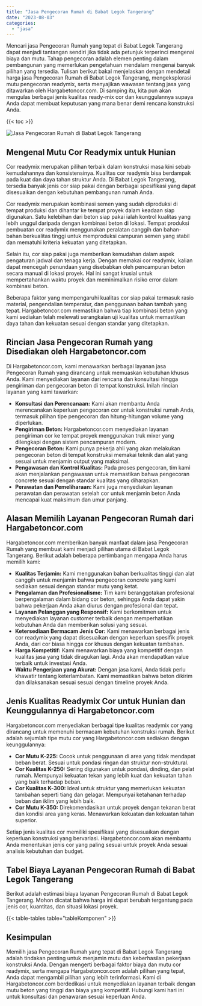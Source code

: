 ```yaml
---
title: "Jasa Pengecoran Rumah di Babat Legok Tangerang"
date: "2023-08-03"
categories: 
  - "jasa"
---
```



Mencari jasa Pengecoran Rumah yang tepat di Babat Legok Tangerang dapat menjadi tantangan sendiri jika tidak ada petunjuk terperinci mengenai biaya dan mutu. Tahap pengecoran adalah elemen penting dalam pembangunan yang memerlukan pengetahuan mendalam mengenai banyak pilihan yang tersedia. Tulisan berikut bakal menjelaskan dengan mendetail harga jasa Pengecoran Rumah di Babat Legok Tangerang, mengeksplorasi mutu pengecoran readymix, serta menyajikan wawasan tentang jasa yang ditawarkan oleh Hargabetoncor.com. Di samping itu, kita pun akan mengulas berbagai jenis kualitas ready-mix cor dan keunggulannya supaya Anda dapat membuat keputusan yang mana benar demi rencana konstruksi Anda.

{{< toc >}}

![Jasa Pengecoran Rumah di Babat Legok Tangerang](https://hargareadymixid.github.io/hbc/readymix-hbc%20(17).png)

## Mengenal Mutu Cor Readymix untuk Hunian

Cor readymix merupakan pilihan terbaik dalam konstruksi masa kini sebab kemudahannya dan konsistensinya. Kualitas cor readymix bisa berdampak pada kuat dan daya tahan struktur Anda. Di Babat Legok Tangerang, tersedia banyak jenis cor siap pakai dengan berbagai spesifikasi yang dapat disesuaikan dengan kebutuhan pembangunan rumah Anda.

Cor readymix merupakan kombinasi semen yang sudah diproduksi di tempat produksi dan dihantar ke tempat proyek dalam keadaan siap digunakan. Satu kelebihan dari beton siap pakai ialah kontrol kualitas yang lebih unggul daripada dengan kombinasi beton di lokasi. Tempat produksi pembuatan cor readymix menggunakan peralatan canggih dan bahan-bahan berkualitas tinggi untuk memproduksi campuran semen yang stabil dan mematuhi kriteria kekuatan yang ditetapkan.

Selain itu, cor siap pakai juga memberikan kemudahan dalam aspek pengaturan jadwal dan tenaga kerja. Dengan memakai cor readymix, kalian dapat mencegah penundaan yang disebabkan oleh pencampuran beton secara manual di lokasi proyek. Hal ini sangat krusial untuk mempertahankan waktu proyek dan meminimalkan risiko error dalam kombinasi beton.

Beberapa faktor yang mempengaruhi kualitas cor siap pakai termasuk rasio material, pengendalian temperatur, dan penggunaan bahan tambah yang tepat. Hargabetoncor.com memastikan bahwa tiap kombinasi beton yang kami sediakan telah melewati serangkaian uji kualitas untuk memastikan daya tahan dan kekuatan sesuai dengan standar yang ditetapkan.

## Rincian Jasa Pengecoran Rumah yang Disediakan oleh Hargabetoncor.com

Di Hargabetoncor.com, kami menawarkan berbagai layanan jasa Pengecoran Rumah yang dirancang untuk memuaskan kebutuhan khusus Anda. Kami menyediakan layanan dari rencana dan konsultasi hingga pengiriman dan pengecoran beton di tempat konstruksi. Inilah rincian layanan yang kami tawarkan:

- **Konsultasi dan Perencanaan:** Kami akan membantu Anda merencanakan keperluan pengecoran cor untuk konstruksi rumah Anda, termasuk pilihan tipe pengecoran dan hitung-hitungan volume yang diperlukan.
- **Pengiriman Beton:** Hargabetoncor.com menyediakan layanan pengiriman cor ke tempat proyek menggunakan truk mixer yang dilengkapi dengan sistem pencampuran modern.
- **Pengecoran Beton:** Kami punya pekerja ahli yang akan melakukan pengecoran beton di tempat konstruksi memakai teknik dan alat yang sesuai untuk menjamin output yang maksimal.
- **Pengawasan dan Kontrol Kualitas:** Pada proses pengecoran, tim kami akan menjalankan pengawasan untuk memastikan bahwa pengecoran concrete sesuai dengan standar kualitas yang diharapkan.
- **Perawatan dan Pemeliharaan:** Kami juga menyediakan layanan perawatan dan perawatan setelah cor untuk menjamin beton Anda mencapai kuat maksimum dan umur panjang.

## Alasan Memilih Layanan Pengecoran Rumah dari Hargabetoncor.com

Hargabetoncor.com memberikan banyak manfaat dalam jasa Pengecoran Rumah yang membuat kami menjadi pilihan utama di Babat Legok Tangerang. Berikut adalah beberapa pertimbangan mengapa Anda harus memilih kami:

- **Kualitas Terjamin:** Kami menggunakan bahan berkualitas tinggi dan alat canggih untuk menjamin bahwa pengecoran concrete yang kami sediakan sesuai dengan standar mutu yang ketat.
- **Pengalaman dan Profesionalisme:** Tim kami beranggotakan profesional berpengalaman dalam bidang cor beton, sehingga Anda dapat yakin bahwa pekerjaan Anda akan diurus dengan profesional dan tepat.
- **Layanan Pelanggan yang Responsif:** Kami berkomitmen untuk menyediakan layanan customer terbaik dengan memperhatikan kebutuhan Anda dan memberikan solusi yang sesuai.
- **Ketersediaan Bermacam Jenis Cor:** Kami menawarkan berbagai jenis cor readymix yang dapat disesuaikan dengan keperluan spesifik proyek Anda, dari cor biasa hingga cor khusus dengan kekuatan tambahan.
- **Harga Kompetitif:** Kami menawarkan biaya yang kompetitif dengan kualitas jasa yang tidak diragukan lagi. Anda akan mendapatkan value terbaik untuk investasi Anda.
- **Waktu Pengerjaan yang Akurat:** Dengan jasa kami, Anda tidak perlu khawatir tentang keterlambatan. Kami memastikan bahwa beton dikirim dan dilaksanakan sesuai sesuai dengan timeline proyek Anda.

## Jenis Kualitas Readymix Cor untuk Hunian dan Keunggulannya di Hargabetoncor.com

Hargabetoncor.com menyediakan berbagai tipe kualitas readymix cor yang dirancang untuk memenuhi bermacam kebutuhan konstruksi rumah. Berikut adalah sejumlah tipe mutu cor yang Hargabetoncor.com sediakan dengan keunggulannya:

- **Cor Mutu K-225:** Cocok untuk penggunaan di area yang tidak mendapat beban berat. Sesuai untuk pondasi ringan dan struktur non-struktural.
- **Cor Kualitas K-250:** Sering digunakan untuk pondasi, dinding, dan pelat rumah. Mempunyai kekuatan tekan yang lebih kuat dan kekuatan tahan yang baik terhadap beban.
- **Cor Kualitas K-300:** Ideal untuk struktur yang memerlukan kekuatan tambahan seperti tiang dan gelagar. Mempunyai ketahanan terhadap beban dan iklim yang lebih baik.
- **Cor Mutu K-350:** Direkomendasikan untuk proyek dengan tekanan berat dan kondisi area yang keras. Menawarkan kekuatan dan kekuatan tahan superior.

Setiap jenis kualitas cor memiliki spesifikasi yang disesuaikan dengan keperluan konstruksi yang bervariasi. Hargabetoncor.com akan membantu Anda menentukan jenis cor yang paling sesuai untuk proyek Anda sesuai analisis kebutuhan dan budget.

## Tabel Biaya Layanan Pengecoran Rumah di Babat Legok Tangerang

Berikut adalah estimasi biaya layanan Pengecoran Rumah di Babat Legok Tangerang. Mohon dicatat bahwa harga ini dapat berubah tergantung pada jenis cor, kuantitas, dan situasi lokasi proyek.

{{< table-tables table="tableKomponen" >}}

## Kesimpulan

Memilih jasa Pengecoran Rumah yang tepat di Babat Legok Tangerang adalah tindakan penting untuk menjamin mutu dan keberhasilan pekerjaan konstruksi Anda. Dengan mengerti berbagai faktor biaya dan mutu cor readymix, serta mengapa Hargabetoncor.com adalah pilihan yang tepat, Anda dapat mengambil pilihan yang lebih terinformasi. Kami di Hargabetoncor.com berdedikasi untuk menyediakan layanan terbaik dengan mutu beton yang tinggi dan biaya yang kompetitif. Hubungi kami hari ini untuk konsultasi dan penawaran sesuai keperluan Anda.
